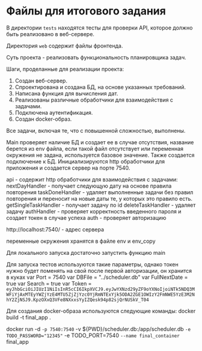 # Файлы для итогового задания

В директории `tests` находятся тесты для проверки API, которое должно быть реализовано в веб-сервере.

Директория `web` содержит файлы фронтенда.

Суть проекта - реализовать функциональность планировщика задач.

Шаги, проделанные для реализации проекта:
1. Создан веб-сервер.
2. Спроектирована и создана БД, на основе указанных требований.
3. Написана функция для вычисления дат.
4. Реализованы различные обработчики для взаимодействия с задачами.
5. Подключена аутентификация.
6. Создан docker-образ.

Все задачи, включая те, что с повышенной сложностью, выполнены.

Main проверяет наличие БД и создает ее в случае отсутствия, название берется из env файла, 
если такой файл отсутствует или переменная окружения не задана, используется базовое значение. Также создается подключение к БД.
Инициализируются http обработчики для приложения и создается сервер на порте 7540.

api - содержит http обработчики для взаимодействия с задачами:
    nextDayHandler - получает следующую дату на основе правила повторения
    taskDoneHandler - удаляет выполненные задачи без правил повторения и переносит на новые даты те, у которых это правило есть.
    getSingleTaskHandler - получает задачу по id
    deleteTaskHandler - удаляет задачу
    authHandler - проверяет корректность введенного пароля и создает токен в случае успеха
    auth - проверяет авторизацию

http://localhost:7540/ - адрес сервера

переменные окружения хранятся в файле env и env_copy

Для локального запуска достаточно запустить функцию main

Для запуска тестов используются такие параметры, однако токен нужно будет поменять на свой после первой авторизации, он хранится в куках
var Port = 7540
var DBFile = "../scheduler.db"
var FullNextDate = true
var Search = true
var Token = `eyJhbGciOiJIUzI1NiIsInR5cCI6IkpXVCJ9.eyJwYXNzd29yZF9oYXNoIjoiNTk5NDQ3MWFiYjAxMTEyYWZjYzE4MTU5ZjZjYzc0YjRmNTExYjk5ODA2ZGE1OWIzY2FmNWE5YzE3M2NhY2ZjNSJ9.KpzOXxQ3VFe8NXxxsYyIZQesk94p82sjQrNUSkV_T04`

Для создания docker-образа используются следующие команды:
docker build -t final_app .

docker run -d `
  -p 7540:7540 `
-v ${PWD}/scheduler.db:/app/scheduler.db `
  -e TODO_PASSWORD="12345" `
-e TODO_PORT=7540 `
  --name final_container `
final_app

